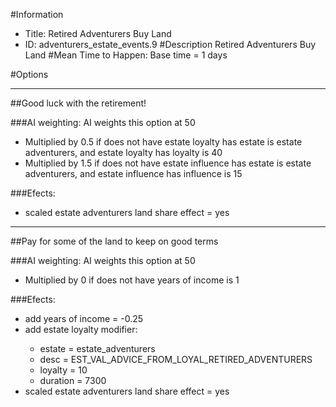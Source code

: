 #Information
 - Title: Retired Adventurers Buy Land
 - ID: adventurers_estate_events.9
#Description
Retired Adventurers Buy Land
#Mean Time to Happen:
Base time = 1 days

#Options

___
##Good luck with the retirement!

###AI weighting:
AI weights this option at 50
 - Multiplied by 0.5 if does not have estate loyalty has estate is estate adventurers, and estate loyalty has loyalty is 40
 - Multiplied by 1.5 if does not have estate influence has estate is estate adventurers, and estate influence has influence is 15


###Efects:<ul><li>scaled estate adventurers land share effect = yes</li></ul>

___
##Pay for some of the land to keep on good terms

###AI weighting:
AI weights this option at 50
 - Multiplied by 0 if does not have years of income is 1


###Efects:<ul><li>add years of income = -0.25</li><li>add estate loyalty modifier:</li><ul><li>estate = estate_adventurers</li><li>desc = EST_VAL_ADVICE_FROM_LOYAL_RETIRED_ADVENTURERS</li><li>loyalty = 10</li><li>duration = 7300</li></ul><li>scaled estate adventurers land share effect = yes</li></ul>
